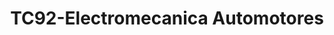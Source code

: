 ---
title: "TC92-Electromecanica Automotores"
url: /fusagasuga/tc92-electromecanica-automotores/
shop: Autowerkstatt
---